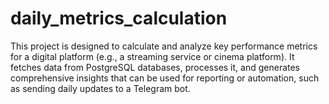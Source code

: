 # daily_metrics_calculation
This project is designed to calculate and analyze key performance metrics for a digital platform (e.g., a streaming service or cinema platform). It fetches data from PostgreSQL databases, processes it, and generates comprehensive insights that can be used for reporting or automation, such as sending daily updates to a Telegram bot.
